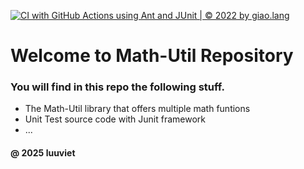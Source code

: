 [![CI with GitHub Actions using Ant and JUnit | © 2022 by giao.lang](https://github.com/XuanAnh1995/Software_Testing/actions/workflows/ci-junit.yml/badge.svg)](https://github.com/XuanAnh1995/Software_Testing/actions/workflows/ci-junit.yml)

# Welcome to Math-Util Repository
### You will find in this repo the following stuff.
* The Math-Util library that offers multiple math funtions 
* Unit Test source code with Junit framework
* ...

#### @ 2025 luuviet